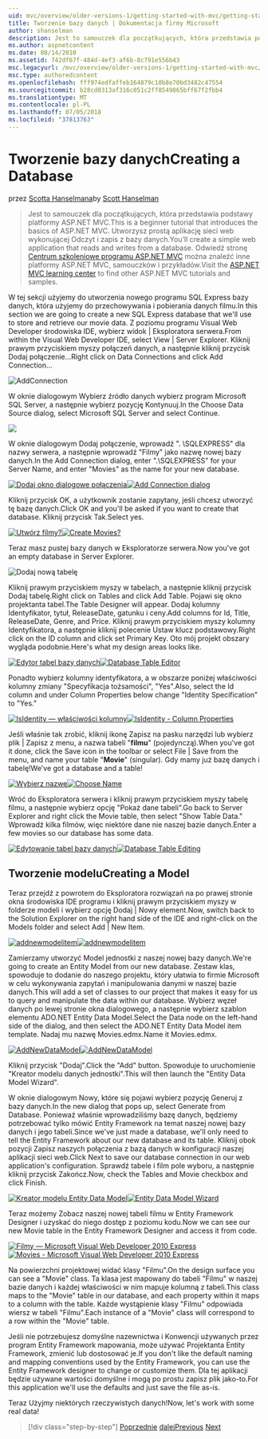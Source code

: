 ```yaml
---
uid: mvc/overview/older-versions-1/getting-started-with-mvc/getting-started-with-mvc-part4
title: Tworzenie bazy danych | Dokumentacja firmy Microsoft
author: shanselman
description: Jest to samouczek dla początkujących, która przedstawia podstawy platformy ASP.NET MVC. Utwórz prostą aplikację sieci web wykonującej Odczyt i zapis z bazy danych.
ms.author: aspnetcontent
ms.date: 08/14/2010
ms.assetid: 742df67f-484d-4ef3-af6b-8c791e556b43
msc.legacyurl: /mvc/overview/older-versions-1/getting-started-with-mvc/getting-started-with-mvc-part4
msc.type: authoredcontent
ms.openlocfilehash: fff974edfaffeb164879c10b8e70bd3482c47554
ms.sourcegitcommit: b28cd0313af316c051c2ff8549865bff67f2fbb4
ms.translationtype: MT
ms.contentlocale: pl-PL
ms.lasthandoff: 07/05/2018
ms.locfileid: "37813763"
---
```

<a name="creating-a-database"></a><span data-ttu-id="b4abe-104">Tworzenie bazy danych</span><span class="sxs-lookup"><span data-stu-id="b4abe-104">Creating a Database</span></span>
====================
<span data-ttu-id="b4abe-105">przez [Scotta Hanselmana](https://github.com/shanselman)</span><span class="sxs-lookup"><span data-stu-id="b4abe-105">by [Scott Hanselman](https://github.com/shanselman)</span></span>

> <span data-ttu-id="b4abe-106">Jest to samouczek dla początkujących, która przedstawia podstawy platformy ASP.NET MVC.</span><span class="sxs-lookup"><span data-stu-id="b4abe-106">This is a beginner tutorial that introduces the basics of ASP.NET MVC.</span></span> <span data-ttu-id="b4abe-107">Utworzysz prostą aplikację sieci web wykonującej Odczyt i zapis z bazy danych.</span><span class="sxs-lookup"><span data-stu-id="b4abe-107">You'll create a simple web application that reads and writes from a database.</span></span> <span data-ttu-id="b4abe-108">Odwiedź stronę [Centrum szkoleniowe programu ASP.NET MVC](../../../index.md) można znaleźć inne platformy ASP.NET MVC, samouczków i przykładów.</span><span class="sxs-lookup"><span data-stu-id="b4abe-108">Visit the [ASP.NET MVC learning center](../../../index.md) to find other ASP.NET MVC tutorials and samples.</span></span>


<span data-ttu-id="b4abe-109">W tej sekcji użyjemy do utworzenia nowego programu SQL Express bazy danych, która użyjemy do przechowywania i pobierania danych filmu.</span><span class="sxs-lookup"><span data-stu-id="b4abe-109">In this section we are going to create a new SQL Express database that we'll use to store and retrieve our movie data.</span></span> <span data-ttu-id="b4abe-110">Z poziomu programu Visual Web Developer środowiska IDE, wybierz widok | Eksploratora serwera.</span><span class="sxs-lookup"><span data-stu-id="b4abe-110">From within the Visual Web Developer IDE, select View | Server Explorer.</span></span> <span data-ttu-id="b4abe-111">Kliknij prawym przyciskiem myszy połączeń danych, a następnie kliknij przycisk Dodaj połączenie...</span><span class="sxs-lookup"><span data-stu-id="b4abe-111">Right click on Data Connections and click Add Connection...</span></span>

![AddConnection](getting-started-with-mvc-part4/_static/image1.png)

<span data-ttu-id="b4abe-113">W oknie dialogowym Wybierz źródło danych wybierz program Microsoft SQL Server, a następnie wybierz pozycję Kontynuuj.</span><span class="sxs-lookup"><span data-stu-id="b4abe-113">In the Choose Data Source dialog, select Microsoft SQL Server and select Continue.</span></span>

![](getting-started-with-mvc-part4/_static/image2.png)

<span data-ttu-id="b4abe-114">W oknie dialogowym Dodaj połączenie, wprowadź ". \SQLEXPRESS" dla nazwy serwera, a następnie wprowadź "Filmy" jako nazwę nowej bazy danych.</span><span class="sxs-lookup"><span data-stu-id="b4abe-114">In the Add Connection dialog, enter ".\SQLEXPRESS" for your Server Name, and enter "Movies" as the name for your new database.</span></span>

<span data-ttu-id="b4abe-115">[![Dodaj okno dialogowe połączenia](getting-started-with-mvc-part4/_static/image4.png)](getting-started-with-mvc-part4/_static/image3.png)</span><span class="sxs-lookup"><span data-stu-id="b4abe-115">[![Add Connection dialog](getting-started-with-mvc-part4/_static/image4.png)](getting-started-with-mvc-part4/_static/image3.png)</span></span>

<span data-ttu-id="b4abe-116">Kliknij przycisk OK, a użytkownik zostanie zapytany, jeśli chcesz utworzyć tę bazę danych.</span><span class="sxs-lookup"><span data-stu-id="b4abe-116">Click OK and you'll be asked if you want to create that database.</span></span> <span data-ttu-id="b4abe-117">Kliknij przycisk Tak.</span><span class="sxs-lookup"><span data-stu-id="b4abe-117">Select yes.</span></span>

<span data-ttu-id="b4abe-118">[![Utwórz filmy?](getting-started-with-mvc-part4/_static/image6.png)](getting-started-with-mvc-part4/_static/image5.png)</span><span class="sxs-lookup"><span data-stu-id="b4abe-118">[![Create Movies?](getting-started-with-mvc-part4/_static/image6.png)](getting-started-with-mvc-part4/_static/image5.png)</span></span>

<span data-ttu-id="b4abe-119">Teraz masz pustej bazy danych w Eksploratorze serwera.</span><span class="sxs-lookup"><span data-stu-id="b4abe-119">Now you've got an empty database in Server Explorer.</span></span>

![Dodaj nową tabelę](getting-started-with-mvc-part4/_static/image7.png)

<span data-ttu-id="b4abe-121">Kliknij prawym przyciskiem myszy w tabelach, a następnie kliknij przycisk Dodaj tabelę.</span><span class="sxs-lookup"><span data-stu-id="b4abe-121">Right click on Tables and click Add Table.</span></span> <span data-ttu-id="b4abe-122">Pojawi się okno projektanta tabel.</span><span class="sxs-lookup"><span data-stu-id="b4abe-122">The Table Designer will appear.</span></span> <span data-ttu-id="b4abe-123">Dodaj kolumny Identyfikator, tytuł, ReleaseDate, gatunku i ceny.</span><span class="sxs-lookup"><span data-stu-id="b4abe-123">Add columns for Id, Title, ReleaseDate, Genre, and Price.</span></span> <span data-ttu-id="b4abe-124">Kliknij prawym przyciskiem myszy kolumny Identyfikatora, a następnie kliknij polecenie Ustaw klucz podstawowy.</span><span class="sxs-lookup"><span data-stu-id="b4abe-124">Right click on the ID column and click set Primary Key.</span></span> <span data-ttu-id="b4abe-125">Oto mój projekt obszary wygląda podobnie.</span><span class="sxs-lookup"><span data-stu-id="b4abe-125">Here's what my design areas looks like.</span></span>

<span data-ttu-id="b4abe-126">[![Edytor tabel bazy danych](getting-started-with-mvc-part4/_static/image9.png)](getting-started-with-mvc-part4/_static/image8.png)</span><span class="sxs-lookup"><span data-stu-id="b4abe-126">[![Database Table Editor](getting-started-with-mvc-part4/_static/image9.png)](getting-started-with-mvc-part4/_static/image8.png)</span></span>

<span data-ttu-id="b4abe-127">Ponadto wybierz kolumny identyfikatora, a w obszarze poniżej właściwości kolumny zmiany "Specyfikacja tożsamości", "Yes".</span><span class="sxs-lookup"><span data-stu-id="b4abe-127">Also, select the Id column and under Column Properties below change "Identity Specification" to "Yes."</span></span>

<span data-ttu-id="b4abe-128">[![IsIdentity — właściwości kolumny](getting-started-with-mvc-part4/_static/image11.png)](getting-started-with-mvc-part4/_static/image10.png)</span><span class="sxs-lookup"><span data-stu-id="b4abe-128">[![IsIdentity - Column Properties](getting-started-with-mvc-part4/_static/image11.png)](getting-started-with-mvc-part4/_static/image10.png)</span></span>

<span data-ttu-id="b4abe-129">Jeśli właśnie tak zrobić, kliknij ikonę Zapisz na pasku narzędzi lub wybierz plik | Zapisz z menu, a nazwa tabeli "**filmu**" (pojedynczą).</span><span class="sxs-lookup"><span data-stu-id="b4abe-129">When you've got it done, click the Save icon in the toolbar or select File | Save from the menu, and name your table "**Movie**" (singular).</span></span> <span data-ttu-id="b4abe-130">Gdy mamy już bazę danych i tabelę!</span><span class="sxs-lookup"><span data-stu-id="b4abe-130">We've got a database and a table!</span></span>

<span data-ttu-id="b4abe-131">[![Wybierz nazwę](getting-started-with-mvc-part4/_static/image13.png)](getting-started-with-mvc-part4/_static/image12.png)</span><span class="sxs-lookup"><span data-stu-id="b4abe-131">[![Choose Name](getting-started-with-mvc-part4/_static/image13.png)](getting-started-with-mvc-part4/_static/image12.png)</span></span>

<span data-ttu-id="b4abe-132">Wróć do Eksploratora serwera i kliknij prawym przyciskiem myszy tabelę filmu, a następnie wybierz opcję "Pokaż dane tabeli".</span><span class="sxs-lookup"><span data-stu-id="b4abe-132">Go back to Server Explorer and right click the Movie table, then select "Show Table Data."</span></span> <span data-ttu-id="b4abe-133">Wprowadź kilka filmów, więc niektóre dane nie naszej bazie danych.</span><span class="sxs-lookup"><span data-stu-id="b4abe-133">Enter a few movies so our database has some data.</span></span>

<span data-ttu-id="b4abe-134">[![Edytowanie tabel bazy danych](getting-started-with-mvc-part4/_static/image15.png)](getting-started-with-mvc-part4/_static/image14.png)</span><span class="sxs-lookup"><span data-stu-id="b4abe-134">[![Database Table Editing](getting-started-with-mvc-part4/_static/image15.png)](getting-started-with-mvc-part4/_static/image14.png)</span></span>

## <a name="creating-a-model"></a><span data-ttu-id="b4abe-135">Tworzenie modelu</span><span class="sxs-lookup"><span data-stu-id="b4abe-135">Creating a Model</span></span>

<span data-ttu-id="b4abe-136">Teraz przejdź z powrotem do Eksploratora rozwiązań na po prawej stronie okna środowiska IDE programu i kliknij prawym przyciskiem myszy w folderze modeli i wybierz opcję Dodaj | Nowy element.</span><span class="sxs-lookup"><span data-stu-id="b4abe-136">Now, switch back to the Solution Explorer on the right hand side of the IDE and right-click on the Models folder and select Add | New Item.</span></span>

<span data-ttu-id="b4abe-137">[![addnewmodelitem](getting-started-with-mvc-part4/_static/image17.png)](getting-started-with-mvc-part4/_static/image16.png)</span><span class="sxs-lookup"><span data-stu-id="b4abe-137">[![addnewmodelitem](getting-started-with-mvc-part4/_static/image17.png)](getting-started-with-mvc-part4/_static/image16.png)</span></span>

<span data-ttu-id="b4abe-138">Zamierzamy utworzyć Model jednostki z naszej nowej bazy danych.</span><span class="sxs-lookup"><span data-stu-id="b4abe-138">We're going to create an Entity Model from our new database.</span></span> <span data-ttu-id="b4abe-139">Zestaw klas, spowoduje to dodanie do naszego projektu, który ułatwia to firmie Microsoft w celu wykonywania zapytań i manipulowania danymi w naszej bazie danych.</span><span class="sxs-lookup"><span data-stu-id="b4abe-139">This will add a set of classes to our project that makes it easy for us to query and manipulate the data within our database.</span></span> <span data-ttu-id="b4abe-140">Wybierz węzeł danych po lewej stronie okna dialogowego, a następnie wybierz szablon elementu ADO.NET Entity Data Model.</span><span class="sxs-lookup"><span data-stu-id="b4abe-140">Select the Data node on the left-hand side of the dialog, and then select the ADO.NET Entity Data Model item template.</span></span> <span data-ttu-id="b4abe-141">Nadaj mu nazwę Movies.edmx.</span><span class="sxs-lookup"><span data-stu-id="b4abe-141">Name it Movies.edmx.</span></span>

<span data-ttu-id="b4abe-142">[![AddNewDataModel](getting-started-with-mvc-part4/_static/image19.png)](getting-started-with-mvc-part4/_static/image18.png)</span><span class="sxs-lookup"><span data-stu-id="b4abe-142">[![AddNewDataModel](getting-started-with-mvc-part4/_static/image19.png)](getting-started-with-mvc-part4/_static/image18.png)</span></span>

<span data-ttu-id="b4abe-143">Kliknij przycisk "Dodaj".</span><span class="sxs-lookup"><span data-stu-id="b4abe-143">Click the "Add" button.</span></span> <span data-ttu-id="b4abe-144">Spowoduje to uruchomienie "Kreator modelu danych jednostki".</span><span class="sxs-lookup"><span data-stu-id="b4abe-144">This will then launch the "Entity Data Model Wizard".</span></span>

<span data-ttu-id="b4abe-145">W oknie dialogowym Nowy, które się pojawi wybierz pozycję Generuj z bazy danych.</span><span class="sxs-lookup"><span data-stu-id="b4abe-145">In the new dialog that pops up, select Generate from Database.</span></span> <span data-ttu-id="b4abe-146">Ponieważ właśnie wprowadziliśmy bazę danych, będziemy potrzebować tylko mówić Entity Framework na temat naszej nowej bazy danych i jego tabeli.</span><span class="sxs-lookup"><span data-stu-id="b4abe-146">Since we've just made a database, we'll only need to tell the Entity Framework about our new database and its table.</span></span> <span data-ttu-id="b4abe-147">Kliknij obok pozycji Zapisz naszych połączenia z bazą danych w konfiguracji naszej aplikacji sieci web.</span><span class="sxs-lookup"><span data-stu-id="b4abe-147">Click Next to save our database connection in our web application's configuration.</span></span> <span data-ttu-id="b4abe-148">Sprawdź tabele i film pole wyboru, a następnie kliknij przycisk Zakończ.</span><span class="sxs-lookup"><span data-stu-id="b4abe-148">Now, check the Tables and Movie checkbox and click Finish.</span></span>

<span data-ttu-id="b4abe-149">[![Kreator modelu Entity Data Model](getting-started-with-mvc-part4/_static/image21.png)](getting-started-with-mvc-part4/_static/image20.png)</span><span class="sxs-lookup"><span data-stu-id="b4abe-149">[![Entity Data Model Wizard](getting-started-with-mvc-part4/_static/image21.png)](getting-started-with-mvc-part4/_static/image20.png)</span></span>

<span data-ttu-id="b4abe-150">Teraz możemy Zobacz naszej nowej tabeli filmu w Entity Framework Designer i uzyskać do niego dostęp z poziomu kodu.</span><span class="sxs-lookup"><span data-stu-id="b4abe-150">Now we can see our new Movie table in the Entity Framework Designer and access it from code.</span></span>

<span data-ttu-id="b4abe-151">[![Filmy — Microsoft Visual Web Developer 2010 Express](getting-started-with-mvc-part4/_static/image23.png)](getting-started-with-mvc-part4/_static/image22.png)</span><span class="sxs-lookup"><span data-stu-id="b4abe-151">[![Movies - Microsoft Visual Web Developer 2010 Express](getting-started-with-mvc-part4/_static/image23.png)](getting-started-with-mvc-part4/_static/image22.png)</span></span>

<span data-ttu-id="b4abe-152">Na powierzchni projektowej widać klasy "Filmu".</span><span class="sxs-lookup"><span data-stu-id="b4abe-152">On the design surface you can see a "Movie" class.</span></span> <span data-ttu-id="b4abe-153">Ta klasa jest mapowany do tabeli "Filmu" w naszej bazie danych i każdej właściwości w nim mapuje kolumną z tabeli.</span><span class="sxs-lookup"><span data-stu-id="b4abe-153">This class maps to the "Movie" table in our database, and each property within it maps to a column with the table.</span></span> <span data-ttu-id="b4abe-154">Każde wystąpienie klasy "Filmu" odpowiada wiersz w tabeli "Filmu".</span><span class="sxs-lookup"><span data-stu-id="b4abe-154">Each instance of a "Movie" class will correspond to a row within the "Movie" table.</span></span>

<span data-ttu-id="b4abe-155">Jeśli nie potrzebujesz domyślne nazewnictwa i Konwencji używanych przez program Entity Framework mapowania, może używać Projektanta Entity Framework, zmienić lub dostosować je.</span><span class="sxs-lookup"><span data-stu-id="b4abe-155">If you don't like the default naming and mapping conventions used by the Entity Framework, you can use the Entity Framework designer to change or customize them.</span></span> <span data-ttu-id="b4abe-156">Dla tej aplikacji będzie używane wartości domyślne i mogą po prostu zapisz plik jako-to.</span><span class="sxs-lookup"><span data-stu-id="b4abe-156">For this application we'll use the defaults and just save the file as-is.</span></span>

<span data-ttu-id="b4abe-157">Teraz Użyjmy niektórych rzeczywistych danych!</span><span class="sxs-lookup"><span data-stu-id="b4abe-157">Now, let's work with some real data!</span></span>

> [!div class="step-by-step"]
> <span data-ttu-id="b4abe-158">[Poprzednie](getting-started-with-mvc-part3.md)
> [dalej](getting-started-with-mvc-part5.md)</span><span class="sxs-lookup"><span data-stu-id="b4abe-158">[Previous](getting-started-with-mvc-part3.md)
[Next](getting-started-with-mvc-part5.md)</span></span>
